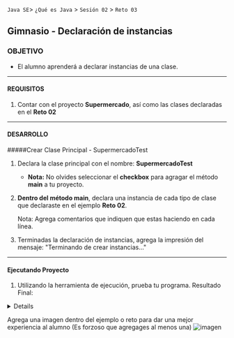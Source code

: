  

`Java SE`> `¿Qué es Java` > `Sesión 02` > `Reto 03`
	
## Gimnasio - Declaración de instancias

### OBJETIVO 

- El alumno aprenderá a declarar instancias de una clase.

<hr> 

#### REQUISITOS 

1. Contar con el proyecto <b>Supermercado</b>, así como las clases declaradas en el <b>Reto 02</b>

<hr>

#### DESARROLLO

#####Crear Clase Principal - SupermercadoTest

1. Declara la clase principal con el nombre: <b>SupermercadoTest</b>

   - <b>Nota:</b> No olvides seleccionar el <b>checkbox</b> para agragar el método <b>main</b> a tu proyecto.

2. <b>Dentro del método main</b>, declara una instancia de cada tipo de clase que declaraste en el ejemplo <b>Reto 02</b>.

    Nota: Agrega comentarios que indiquen que estas haciendo en cada línea.

3. Terminadas la declaración de instancias, agrega la impresión del mensaje: "Terminando de crear instancias..."

<hr>

#### Ejecutando Proyecto

1. Utilizando la herramienta de ejecución, prueba tu programa. Resultado Final:
   


<details>

	<summary>Solucion</summary>
	<p> Agrega aqui la solucion</p>
	<p>Recuerda! escribe cada paso para desarrollar la solución del ejemplo o reto </p>
</details> 

Agrega una imagen dentro del ejemplo o reto para dar una mejor experiencia al alumno (Es forzoso que agregages al menos una) ![imagen](https://picsum.photos/200/300)

